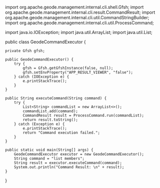 import org.apache.geode.management.internal.cli.shell.Gfsh;
import org.apache.geode.management.internal.cli.result.CommandResult;
import org.apache.geode.management.internal.cli.util.CommandStringBuilder;
import org.apache.geode.management.internal.cli.util.ProcessCommand;

import java.io.IOException;
import java.util.ArrayList;
import java.util.List;

public class GeodeCommandExecutor {

    private Gfsh gfsh;

    public GeodeCommandExecutor() {
        try {
            gfsh = Gfsh.getGfshInstance(false, null);
            gfsh.setEnvProperty("APP_RESULT_VIEWER", "false");
        } catch (IOException e) {
            e.printStackTrace();
        }
    }

    public String executeCommand(String command) {
        try {
            List<String> commandList = new ArrayList<>();
            commandList.add(command);
            CommandResult result = ProcessCommand.run(commandList);
            return result.toString();
        } catch (Exception e) {
            e.printStackTrace();
            return "Command execution failed.";
        }
    }

    public static void main(String[] args) {
        GeodeCommandExecutor executor = new GeodeCommandExecutor();
        String command = "list members";
        String result = executor.executeCommand(command);
        System.out.println("Command Result: \n" + result);
    }
}

